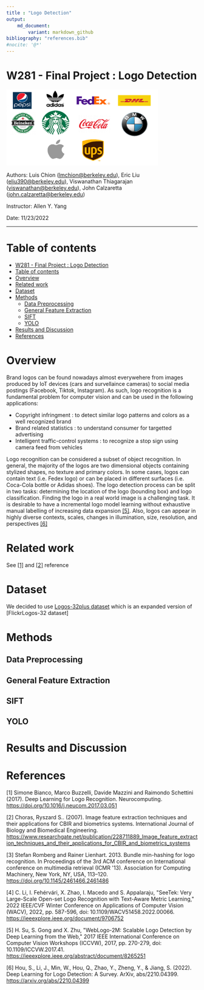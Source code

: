 ```yaml
---
title : "Logo Detection"
output:   
    md_document:
        variant: markdown_github
bibliography: "references.bib"
#nocite: '@*'
---
```


<!-- Add banner here -->

# W281 - Final Project : Logo Detection

<!-- ![](./all_logos.png  {width=40px height=400px} ) -->
<img src="./all_logos.png" width="400" height="200" >

Authors: Luis Chion (lmchion@berkeley.edu), Eric Liu (eliu390@berkeley.edu), Viswanathan Thiagarajan (viswanathan@berkeley.edu), John Calzaretta (john.calzaretta@berkeley.edu)

Instructor: Allen Y. Yang

Date: 11/23/2022


---
<!-- Add buttons here -->

<!-- Describe your project in brief -->

<!-- The project title should be self explanotory and try not to make it a mouthful. (Although exceptions exist- **awesome-readme-writing-guide-for-open-source-projects** - would have been a cool name)

Add a cover/banner image for your README. **Why?** Because it easily **grabs people's attention** and it **looks cool**(*duh!obviously!*).

The best dimensions for the banner is **1280x650px**. You could also use this for social preview of your repo.

I personally use [**Canva**](https://www.canva.com/) for creating the banner images. All the basic stuff is **free**(*you won't need the pro version in most cases*).

There are endless badges that you could use in your projects. And they do depend on the project. Some of the ones that I commonly use in every projects are given below. 

I use [**Shields IO**](https://shields.io/) for making badges. It is a simple and easy to use tool that you can use for almost all your badge cravings. -->

<!-- Some badges that you could use -->

<!-- ![GitHub release (latest by date including pre-releases)](https://img.shields.io/github/v/release/navendu-pottekkat/awesome-readme?include_prereleases)
: This badge shows the version of the current release.

![GitHub last commit](https://img.shields.io/github/last-commit/navendu-pottekkat/awesome-readme)
: I think it is self-explanatory. This gives people an idea about how the project is being maintained.

![GitHub issues](https://img.shields.io/github/issues-raw/navendu-pottekkat/awesome-readme)
: This is a dynamic badge from [**Shields IO**](https://shields.io/) that tracks issues in your project and gets updated automatically. It gives the user an idea about the issues and they can just click the badge to view the issues.

![GitHub pull requests](https://img.shields.io/github/issues-pr/navendu-pottekkat/awesome-readme)
: This is also a dynamic badge that tracks pull requests. This notifies the maintainers of the project when a new pull request comes.

![GitHub All Releases](https://img.shields.io/github/downloads/navendu-pottekkat/awesome-readme/total): If you are not like me and your project gets a lot of downloads(*I envy you*) then you should have a badge that shows the number of downloads! This lets others know how **Awesome** your project is and is worth contributing to.

![GitHub](https://img.shields.io/github/license/navendu-pottekkat/awesome-readme)
: This shows what kind of open-source license your project uses. This is good idea as it lets people know how they can use your project for themselves.

![Tweet](https://img.shields.io/twitter/url?style=flat-square&logo=twitter&url=https%3A%2F%2Fnavendu.me%2Fnsfw-filter%2Findex.html): This is not essential but it is a cool way to let others know about your project! Clicking this button automatically opens twitter and writes a tweet about your project and link to it. All the user has to do is to click tweet. Isn't that neat? -->

# Table of contents 

<!-- After you have introduced your project, it is a good idea to add a **Table of contents** or **TOC** as **cool** people say it. This would make it easier for people to navigate through your README and find exactly what they are looking for.

Here is a sample TOC(*wow! such cool!*) that is actually the TOC for this README. -->

- [W281 - Final Project : Logo Detection](#w281---final-project--logo-detection)
- [Table of contents](#table-of-contents)
- [Overview](#overview)
- [Related work](#related-work)
- [Dataset](#dataset)
- [Methods](#methods)
  - [Data Preprocessing](#data-preprocessing)
  - [General Feature Extraction](#general-feature-extraction)
  - [SIFT](#sift)
  - [YOLO](#yolo)
- [Results and Discussion](#results-and-discussion)
- [References](#references)

<!-- - [Usage](#usage)
<!-- - [Dataset](#dataset)
<!-- - [Contribute](#contribute)
    - [Sponsor](#sponsor)
    - [Adding new features or fixing bugs](#adding-new-features-or-fixing-bugs)
<!--
 - [License](#license) -->
<!-- - [Footer](#footer) --> 



# Overview


Brand logos can be found nowadays almost everywehere from images produced by IoT devices (cars and survellaince cameras) to social media postings (Facebook, Tiktok, Instagram).  As such, logo recognition is a fundamental problem for computer vision and can be used in the following applications:
- Copyright infringment : to detect similar logo patterns and colors as a well recognized brand
- Brand related statistics :  to understand consumer for targetted advertising
- Intelligent traffic-control systems :  to recognize a stop sign  using camera feed from vehicles

Logo recognition can be considered a subset of object recognition.  In general, the majority of the logos are two dimensional objects containing stylized shapes, no texture and primary colors.  In some cases, logos can contain text (i.e. Fedex logo) or can be placed in different surfaces (i.e. Coca-Cola bottle or Adidas shoes).  The logo detection process can be split in two tasks:  determining the location of the logo (bounding box) and logo classification.  Finding the logo in a real world image is a challenging task.  It is desirable to have a incremental logo model learning without exhaustive manual labelling of increasing data expansion [[5]](#5). Also, logos can appear in highly diverse contexts, scales, changes in illumination, size, resolution, and perspectives [[6]](#6)


<!-- Logos are persistent advertisements for a brand that may be mobile (printed on consumer goods) or immobile (storefront). In a streetview image of an area, visible logos potentially contain information about brand market share and the area's socioeconomic status. This idea can be combined with a rapidly growing resource: all kinds of devices that are equipped with cameras which constantly stream visual data to the cloud. Since this data can be automatically location-tagged, this is a rich data source for fraud detection, predicting consumer trends, or analyzing the socioeconomic status of an area based on logo type and frequency. This requires a computer vision algorithm that can identify unlabeled logos in a visual scene. -->



<!-- # Overview -->





<!-- Add a demo for your project -->

<!-- After you have written about your project, it is a good idea to have a demo/preview(**video/gif/screenshots** are good options) of your project so that people can know what to expect in your project. You could also add the demo in the previous section with the product description.

Here is a random GIF as a placeholder.

![Random GIF](https://media.giphy.com/media/ZVik7pBtu9dNS/giphy.gif) -->




# Related work
<!-- [(Back to top)](#table-of-contents) --> 


See [[1]](#1) and [[2]](#2) reference

<!-- *You might have noticed the **Back to top** button(if not, please notice, it's right there!). This is a good idea because it makes your README **easy to navigate.*** 

The first one should be how to install(how to generally use your project or set-up for editing in their machine).

This should give the users a concrete idea with instructions on how they can use your project repo with all the steps.

Following this steps, **they should be able to run this in their device.**

A method I use is after completing the README, I go through the instructions from scratch and check if it is working. -->

<!-- Here is a sample instruction:-->




# Dataset

We decided to use [Logos-32plus dataset](https://drive.google.com/drive/folders/0B7jaG1vRBvyfQWhJc3ZRZE5OZjg?resourcekey=0-PQxyqOLOzBhtnQ7huspHgA) which is an expanded version of [FlickrLogos-32 dataset]
<!-- [(Back to top)](#table-of-contents)  --> 

<!-- This is optional and it is used to give the user info on how to use the project after installation. This could be added in the Installation section also. -->





# Methods
<!-- [(Back to top)](#table-of-contents) -->

<!-- This is the place where you give instructions to developers on how to modify the code.

You could give **instructions in depth** of **how the code works** and how everything is put together.

You could also give specific instructions to how they can setup their development environment.

Ideally, you should keep the README simple. If you need to add more complex explanations, use a wiki. Check out [this wiki](https://github.com/navendu-pottekkat/nsfw-filter/wiki) for inspiration. -->




## Data Preprocessing




## General Feature Extraction 

## SIFT

## YOLO


# Results and Discussion


# References 


<a id="1">[1]</a> 
Simone Bianco, Marco Buzzelli, Davide Mazzini and  Raimondo Schettini (2017).
Deep Learning for Logo Recognition. Neurocomputing.
https://doi.org/10.1016/j.neucom.2017.03.051


<a id="2">[2]</a> 
Choras, Ryszard S.. (2007). Image feature extraction techniques and their applications for CBIR and biometrics systems. 
International Journal of Biology and Biomedical Engineering.  
https://www.researchgate.net/publication/228711889_Image_feature_extraction_techniques_and_their_applications_for_CBIR_and_biometrics_systems

<a id="3">[3]</a> 
Stefan Romberg and Rainer Lienhart. 2013. Bundle min-hashing for logo recognition. In Proceedings of the 3rd ACM conference on International conference on multimedia retrieval (ICMR '13). Association for Computing Machinery, New York, NY, USA, 113–120. https://doi.org/10.1145/2461466.2461486

<a id="4">[4]</a> 
C. Li, I. Fehérvári, X. Zhao, I. Macedo and S. Appalaraju, "SeeTek: Very Large-Scale Open-set Logo Recognition with Text-Aware Metric Learning," 2022 IEEE/CVF Winter Conference on Applications of Computer Vision (WACV), 2022, pp. 587-596, doi: 10.1109/WACV51458.2022.00066. https://ieeexplore.ieee.org/document/9706752


<a id="5">[5]</a> 
H. Su, S. Gong and X. Zhu, "WebLogo-2M: Scalable Logo Detection by Deep Learning from the Web," 2017 IEEE International Conference on Computer Vision Workshops (ICCVW), 2017, pp. 270-279, doi: 10.1109/ICCVW.2017.41. https://ieeexplore.ieee.org/abstract/document/8265251

<a id="6">[6]</a> 
Hou, S., Li, J., Min, W., Hou, Q., Zhao, Y., Zheng, Y., & Jiang, S. (2022). Deep Learning for Logo Detection: A Survey. ArXiv, abs/2210.04399. https://arxiv.org/abs/2210.04399


<!-- <div id="refs"></div> -->


<!--# Contribute
[(Back to top)](#table-of-contents)-->

<!-- This is where you can let people know how they can **contribute** to your project. Some of the ways are given below.

Also this shows how you can add subsections within a section. -->

<!--### Sponsor
[(Back to top)](#table-of-contents)-->

<!-- Your project is gaining traction and it is being used by thousands of people(***with this README there will be even more***). Now it would be a good time to look for people or organisations to sponsor your project. This could be because you are not generating any revenue from your project and you require money for keeping the project alive.

You could add how people can sponsor your project in this section. Add your patreon or GitHub sponsor link here for easy access.

A good idea is to also display the sponsors with their organisation logos or badges to show them your love!(*Someday I will get a sponsor and I can show my love*) -->

<!--### Adding new features or fixing bugs
[(Back to top)](#table-of-contents) -->

<!-- This is to give people an idea how they can raise issues or feature requests in your projects. 

You could also give guidelines for submitting and issue or a pull request to your project.

Personally and by standard, you should use a [issue template](https://github.com/navendu-pottekkat/nsfw-filter/blob/master/ISSUE_TEMPLATE.md) and a [pull request template](https://github.com/navendu-pottekkat/nsfw-filter/blob/master/PULL_REQ_TEMPLATE.md)(click for examples) so that when a user opens a new issue they could easily format it as per your project guidelines.

You could also add contact details for people to get in touch with you regarding your project. -->

<!--# License
[(Back to top)](#table-of-contents)-->

<!-- Adding the license to README is a good practice so that people can easily refer to it.

Make sure you have added a LICENSE file in your project folder. **Shortcut:** Click add new file in your root of your repo in GitHub > Set file name to LICENSE > GitHub shows LICENSE templates > Choose the one that best suits your project!

I personally add the name of the license and provide a link to it like below. -->

<!--[GNU General Public License version 3](https://opensource.org/licenses/GPL-3.0) -->

<!--# Footer
[(Back to top)](#table-of-contents) -->

<!-- Let's also add a footer because I love footers and also you **can** use this to convey important info.

Let's make it an image because by now you have realised that multimedia in images == cool(*please notice the subtle programming joke). -->

<!-- Leave a star in GitHub, give a clap in Medium and share this guide if you found this helpful. -->

<!-- Add the footer here -->

<!-- ![Footer](https://github.com/navendu-pottekkat/awesome-readme/blob/master/fooooooter.png) -->

